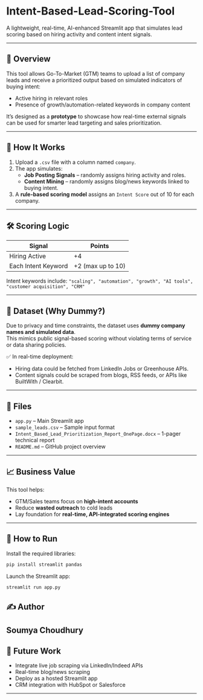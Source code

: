 # Intent-Based-Lead-Scoring-Tool

A lightweight, real-time, AI-enhanced Streamlit app that simulates lead scoring based on hiring activity and content intent signals.

---

## 🚀 Overview

This tool allows Go-To-Market (GTM) teams to upload a list of company leads and receive a prioritized output based on simulated indicators of buying intent:
- Active hiring in relevant roles
- Presence of growth/automation-related keywords in company content

It’s designed as a **prototype** to showcase how real-time external signals can be used for smarter lead targeting and sales prioritization.

---

## 🧠 How It Works

1. Upload a `.csv` file with a column named `company`.
2. The app simulates:
   - **Job Posting Signals** – randomly assigns hiring activity and roles.
   - **Content Mining** – randomly assigns blog/news keywords linked to buying intent.
3. A **rule-based scoring model** assigns an `Intent Score` out of 10 for each company.

---

## 🛠️ Scoring Logic

| Signal              | Points           |
|---------------------|------------------|
| Hiring Active       | +4               |
| Each Intent Keyword | +2 (max up to 10)|

Intent keywords include:
`"scaling", "automation", "growth", "AI tools", "customer acquisition", "CRM"`

---

## 🧪 Dataset (Why Dummy?)

Due to privacy and time constraints, the dataset uses **dummy company names and simulated data**.  
This mimics public signal-based scoring without violating terms of service or data sharing policies.

✅ In real-time deployment:
- Hiring data could be fetched from LinkedIn Jobs or Greenhouse APIs.
- Content signals could be scraped from blogs, RSS feeds, or APIs like BuiltWith / Clearbit.

---

## 📂 Files

- `app.py` – Main Streamlit app
- `sample_leads.csv` – Sample input format
- `Intent_Based_Lead_Prioritization_Report_OnePage.docx` – 1-pager technical report
- `README.md` – GitHub project overview

---

## 📈 Business Value

This tool helps:
- GTM/Sales teams focus on **high-intent accounts**
- Reduce **wasted outreach** to cold leads
- Lay foundation for **real-time, API-integrated scoring engines**

---

## 🔧 How to Run

Install the required libraries:

```bash
pip install streamlit pandas
```

Launch the Streamlit app:
```bash
streamlit run app.py
```
## ✍️ Author

**Soumya Choudhury**  
---

## 🏁 Future Work

- Integrate live job scraping via LinkedIn/Indeed APIs  
- Real-time blog/news scraping  
- Deploy as a hosted Streamlit app  
- CRM integration with HubSpot or Salesforce

---
